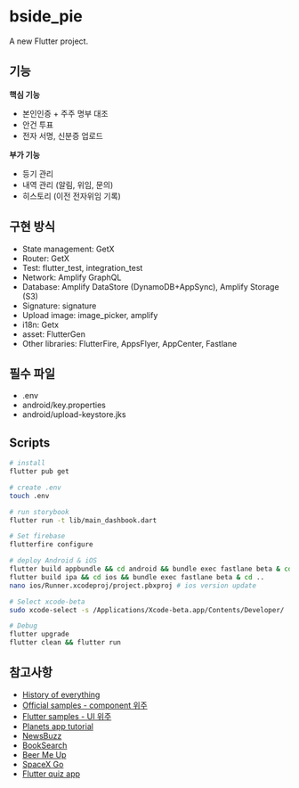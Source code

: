 # bside_pie

A new Flutter project.

## 기능

**핵심 기능**

- 본인인증 + 주주 명부 대조
- 안건 투표
- 전자 서명, 신분증 업로드

**부가 기능**

- 등기 관리
- 내역 관리 (알림, 위임, 문의)
- 히스토리 (이전 전자위임 기록)

## 구현 방식

- State management: GetX
- Router: GetX
- Test: flutter_test, integration_test
- Network: Amplify GraphQL
- Database: Amplify DataStore (DynamoDB+AppSync), Amplify Storage (S3)
- Signature: signature
- Upload image: image_picker, amplify
- i18n: Getx
- asset: FlutterGen
- Other libraries: FlutterFire, AppsFlyer, AppCenter, Fastlane

## 필수 파일

- .env
- android/key.properties
- android/upload-keystore.jks

## Scripts

```bash
# install
flutter pub get

# create .env
touch .env

# run storybook
flutter run -t lib/main_dashbook.dart

# Set firebase
flutterfire configure

# deploy Android & iOS
flutter build appbundle && cd android && bundle exec fastlane beta & cd ..
flutter build ipa && cd ios && bundle exec fastlane beta & cd ..
nano ios/Runner.xcodeproj/project.pbxproj # ios version update

# Select xcode-beta
sudo xcode-select -s /Applications/Xcode-beta.app/Contents/Developer/

# Debug
flutter upgrade
flutter clean && flutter run
```

## 참고사항

- [History of everything](https://github.com/2d-inc/HistoryOfEverything)
- [Official samples - component 위주](https://github.com/flutter/samples)
- [Flutter samples - UI 위주](https://github.com/diegoveloper/flutter-samples)
- [Planets app tutorial](https://github.com/sergiandreplace/flutter_planets_tutorial)
- [NewsBuzz](https://github.com/theankurkedia/NewsBuzz)
- [BookSearch](https://github.com/Norbert515/BookSearch)
- [Beer Me Up](https://github.com/benoitletondor/Beer-Me-Up)
- [SpaceX Go](https://github.com/jesusrp98/spacex-go)
- [Flutter quiz app](https://github.com/fireship-io/flutter-firebase-quizapp-course)